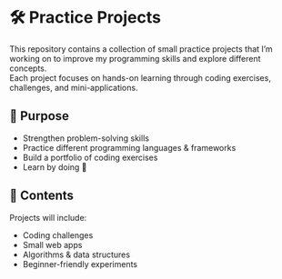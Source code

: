 # 🛠️ Practice Projects

This repository contains a collection of small practice projects that I’m working on to improve my programming skills and explore different concepts.  
Each project focuses on hands-on learning through coding exercises, challenges, and mini-applications.  

## 📌 Purpose
- Strengthen problem-solving skills
- Practice different programming languages & frameworks
- Build a portfolio of coding exercises
- Learn by doing 🚀

## 📂 Contents
Projects will include:
- Coding challenges
- Small web apps
- Algorithms & data structures
- Beginner-friendly experiments
